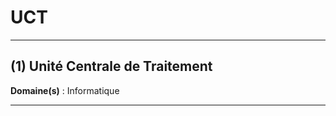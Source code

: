 # UCT

--------------------

## (1) Unité Centrale de Traitement

**Domaine(s)** : Informatique

--------------------